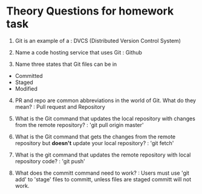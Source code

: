 # **Theory Questions for homework task**
1. Git is an example of a
: DVCS (Distributed Version Control System)

2. Name a code hosting service that uses Git
: Github

3. Name three states that Git files can be in

- Committed
- Staged
- Modified

4. PR and repo are common abbreviations in the world of Git. What do they mean?
: Pull request and Repository

5. What is the Git command that updates the local repository with changes from the remote repository?
: 'git pull origin master'

6. What is the Git command that gets the changes from the remote repository but **doesn't** update  your local repository?
: 'git fetch'

7. What is the git command that updates the remote repository with local repository code?
: 'git push'

8. What does the committ command need to work?
: Users must use 'git add' to 'stage' files to committ, unless files are staged committ will not work. 
